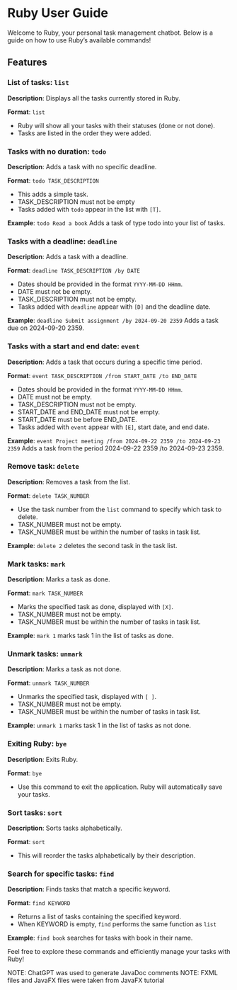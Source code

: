 # Ruby User Guide


Welcome to Ruby, your personal task management chatbot. Below is a guide on how to use Ruby’s available commands!

## Features 

### List of tasks: `list`

**Description**: Displays all the tasks currently stored in Ruby.

**Format**: `list`

- Ruby will show all your tasks with their statuses (done or not done).
- Tasks are listed in the order they were added.

### Tasks with no duration: `todo`

**Description**: Adds a task with no specific deadline.

**Format**: `todo TASK_DESCRIPTION`

- This adds a simple task.
- TASK_DESCRIPTION must not be empty
- Tasks added with `todo` appear in the list with `[T]`.

**Example**: `todo Read a book` Adds a task of type todo into your list of tasks.

### Tasks with a deadline: `deadline`

**Description**: Adds a task with a deadline.

**Format**: `deadline TASK_DESCRIPTION /by DATE`

- Dates should be provided in the format `YYYY-MM-DD HHmm`.
- DATE must not be empty.
- TASK_DESCRIPTION must not be empty.
- Tasks added with `deadline` appear with `[D]` and the deadline date.

**Example**: `deadline Submit assignment /by 2024-09-20 2359` Adds a task due on 2024-09-20 2359.

### Tasks with a start and end date: `event`

**Description**: Adds a task that occurs during a specific time period.

**Format**: `event TASK_DESCRIPTION /from START_DATE /to END_DATE`

- Dates should be provided in the format `YYYY-MM-DD HHmm`.
- DATE must not be empty.
- TASK_DESCRIPTION must not be empty.
- START_DATE and END_DATE must not be empty.
- START_DATE must be before END_DATE.
- Tasks added with `event` appear with `[E]`, start date, and end date.

**Example**: `event Project meeting /from 2024-09-22 2359 /to 2024-09-23 2359` Adds a task from the period 2024-09-22 2359 /to 2024-09-23 2359.

### Remove task: `delete`

**Description**: Removes a task from the list.

**Format**: `delete TASK_NUMBER`

- Use the task number from the `list` command to specify which task to delete.
- TASK_NUMBER must not be empty.
- TASK_NUMBER must be within the number of tasks in task list.

**Example**: `delete 2` deletes the second task in the task list.

### Mark tasks: `mark`

**Description**: Marks a task as done.

**Format**: `mark TASK_NUMBER`

- Marks the specified task as done, displayed with `[X]`.
- TASK_NUMBER must not be empty.
- TASK_NUMBER must be within the number of tasks in task list.

**Example**: `mark 1` marks task 1 in the list of tasks as done. 

### Unmark tasks: `unmark`

**Description**: Marks a task as not done.

**Format**: `unmark TASK_NUMBER`

- Unmarks the specified task, displayed with `[ ]`.
- TASK_NUMBER must not be empty.
- TASK_NUMBER must be within the number of tasks in task list.

**Example**: `unmark 1` marks task 1 in the list of tasks as not done.

### Exiting Ruby: `bye`

**Description**: Exits Ruby.

**Format**: `bye`

- Use this command to exit the application. Ruby will automatically save your tasks.

### Sort tasks: `sort`

**Description**: Sorts tasks alphabetically.

**Format**: `sort`

- This will reorder the tasks alphabetically by their description.

### Search for specific tasks: `find`

**Description**: Finds tasks that match a specific keyword.

**Format**: `find KEYWORD`

- Returns a list of tasks containing the specified keyword.
- When KEYWORD is empty, `find` performs the same function as `list`

**Example**: `find book` searches for tasks with book in their name.

Feel free to explore these commands and efficiently manage your tasks with Ruby!

NOTE: ChatGPT was used to generate JavaDoc comments 
NOTE: FXML files and JavaFX files were taken from JavaFX tutorial